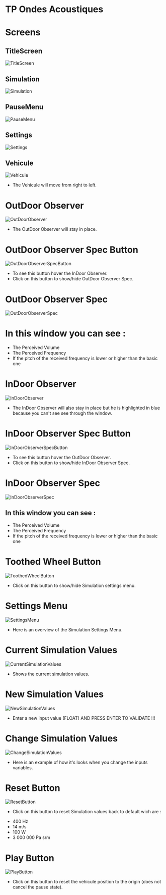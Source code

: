 # TP Ondes Acoustiques

# Screens

## TitleScreen
![TitleScreen](https://cdn.discordapp.com/attachments/1021002554194268180/1186336863720587325/image.png?ex=6592e14d&is=65806c4d&hm=e1659f5dcf19ea352bb881b448305958de8ee023a093970e7df6037e64b96a18&)


## Simulation
![Simulation](https://cdn.discordapp.com/attachments/1021002554194268180/1186339952175362058/image.png?ex=6592e42d&is=65806f2d&hm=7447857a22667c8ec541020d0f403a5d31367d131fcac70f2134fb923920bf32&)


## PauseMenu
![PauseMenu](https://cdn.discordapp.com/attachments/1021002554194268180/1186336764315566080/image.png?ex=6592e135&is=65806c35&hm=e27862d3e0a8bd428133132e7a0015c4999035c988568dc7ecd6c360c8b6b18d&)


## Settings
![Settings](https://cdn.discordapp.com/attachments/1021002554194268180/1186336965600231525/image.png?ex=6592e165&is=65806c65&hm=c4e2e2f75081043dd098616dedea7d6ccaa031a0a6b7a2959cf623cdf1afac3b&)


## Vehicule
![Vehicule](https://cdn.discordapp.com/attachments/1021002554194268180/1186336302900183100/image.png?ex=6592e0c7&is=65806bc7&hm=043cc3ea6ad1485ba3a9e628de9c5b10b1f61107ecd34185ec1bacbab06eeb12&)

* The Vehicule will move from right to left.


# OutDoor Observer
![OutDoorObserver](https://cdn.discordapp.com/attachments/1021002554194268180/1186336386845003776/image.png?ex=6592e0db&is=65806bdb&hm=f2bae5c97e03cb87b5b71b33db61174574622e6aa5464543012477c86f8e4e7d&)

* The OutDoor Observer will stay in place.

# OutDoor Observer Spec Button
![OutDoorObserverSpecButton](https://cdn.discordapp.com/attachments/1021002554194268180/1186337939626672128/image.png?ex=6592e24d&is=65806d4d&hm=d676e587923929d139c5faec024345180f2e40dc571157e1cfae4b930cddc6a4&)

* To see this button hover the InDoor Observer.
* Click on this button to show/hide OutDoor Observer Spec.

# OutDoor Observer Spec
![OutDoorObserverSpec](https://cdn.discordapp.com/attachments/1021002554194268180/1186336630294978670/image.png?ex=6592e115&is=65806c15&hm=266221de24eb06d5d96e2d7349c452470bafdbca3fd98e40eec953aaa457ed07&)

# In this window you can see :
* The Perceived Volume
* The Perceived Frequency
* If the pitch of the received frequency is lower or higher than the basic one

# InDoor Observer
![InDoorObserver](https://cdn.discordapp.com/attachments/1021002554194268180/1186336447171665960/image.png?ex=6592e0ea&is=65806bea&hm=e210a0f6009ce6a08439328aff2b20d5c203061886caf6658db6e0a4a4a9b2e5&)

* The InDoor Observer will also stay in place but he is highlighted in blue because you can't see see through the window.

# InDoor Observer Spec Button
![InDoorObserverSpecButton](https://cdn.discordapp.com/attachments/1021002554194268180/1186337853249171598/image.png?ex=6592e239&is=65806d39&hm=c7b3b1f9895d0b72e8e891ceefd2c48af0c4656483e00b99cb5f06ee7e04541d&)

* To see this button hover the OutDoor Observer.
* Click on this button to show/hide InDoor Observer Spec.

# InDoor Observer Spec
![InDoorObserverSpec](https://cdn.discordapp.com/attachments/1021002554194268180/1186336569527914526/image.png?ex=6592e107&is=65806c07&hm=783c9207d051872689445b1733083e9f1b9f2f6a781c27b15974dbd7fd6a5388&)

## In this window you can see :
* The Perceived Volume
* The Perceived Frequency
* If the pitch of the received frequency is lower or higher than the basic one

# Toothed Wheel Button
![ToothedWheelButton](https://cdn.discordapp.com/attachments/1021002554194268180/1186337588345323550/image.png?ex=6592e1fa&is=65806cfa&hm=a29322adce9c1da3b08d21832628f2f50b2870c0426e6fb33782cdb2f126b236&)

* Click on this button to show/hide Simulation settings menu.

# Settings Menu
![SettingsMenu](https://cdn.discordapp.com/attachments/1021002554194268180/1186336965600231525/image.png?ex=6592e165&is=65806c65&hm=c4e2e2f75081043dd098616dedea7d6ccaa031a0a6b7a2959cf623cdf1afac3b&)

* Here is an overview of the Simulation Settings Menu.

# Current Simulation Values
![CurrentSimulationValues](https://cdn.discordapp.com/attachments/1021002554194268180/1186337047020056596/image.png?ex=6592e179&is=65806c79&hm=1c74bd6e527f207ab8d60fdb5d8d08491cd7134ce22db7029cc1d71e3a256cbd&)

* Shows the current simulation values.

# New Simulation Values
![NewSimulationValues](https://cdn.discordapp.com/attachments/1021002554194268180/1186337098568052766/image.png?ex=6592e185&is=65806c85&hm=f53a9c610d64ee1dea86eff2112fd96c209cdb41aedcf666932f6363c3b44c85&)

* Enter a new input value (FLOAT) AND PRESS ENTER TO VALIDATE !!!

# Change Simulation Values
![ChangeSimulationValues](https://cdn.discordapp.com/attachments/1021002554194268180/1186337368320516156/image.png?ex=6592e1c5&is=65806cc5&hm=515891d071f0c904ae2a1e4d1450fd46302b87d2399db8662d1a6f956f3f6d80&)

* Here is an example of how it's looks when you change the inputs variables.

# Reset Button
![ResetButton](https://cdn.discordapp.com/attachments/1021002554194268180/1186337154645885138/image.png?ex=6592e192&is=65806c92&hm=24c94067ebb8582cc2ced42372e7a07a13a4196596d1164197c7529caa2aa634&)

* Click on this button to reset Simulation values back to default wich are :
- 400 Hz
- 14 m/s
- 100 W
- 3 000 000 Pa s/m

# Play Button
![PlayButton](https://cdn.discordapp.com/attachments/1021002554194268180/1186337200296697887/image.png?ex=6592e19d&is=65806c9d&hm=d7d02cdc431ee6d4604d9c3eb9d78fdd32573b828c4e0e60be0df38bdc77054b&)

* Click on this button to reset the vehicule position to the origin (does not cancel the pause state).

